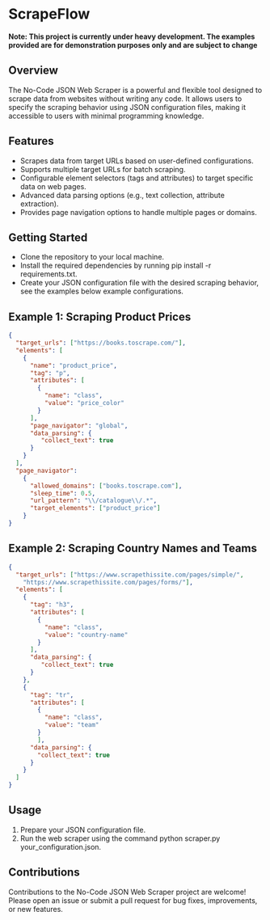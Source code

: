 # ScrapeFlow
**Note: This project is currently under heavy development. The examples provided are for demonstration purposes only and are subject to change**

## Overview
The No-Code JSON Web Scraper is a powerful and flexible tool designed to scrape data from websites without writing any code. It allows users to specify the scraping behavior using JSON configuration files, making it accessible to users with minimal programming knowledge.

## Features
* Scrapes data from target URLs based on user-defined configurations.
* Supports multiple target URLs for batch scraping.
* Configurable element selectors (tags and attributes) to target specific data on web pages.
* Advanced data parsing options (e.g., text collection, attribute extraction).
* Provides page navigation options to handle multiple pages or domains.

## Getting Started
* Clone the repository to your local machine.
* Install the required dependencies by running pip install -r requirements.txt.
* Create your JSON configuration file with the desired scraping behavior, see the examples below example configurations.

##  Example 1: Scraping Product Prices
```json
{
  "target_urls": ["https://books.toscrape.com/"],
  "elements": [
    {
      "name": "product_price",
      "tag": "p",
      "attributes": [
        {
          "name": "class",
          "value": "price_color"
        }
      ],
      "page_navigator": "global",
      "data_parsing": {
         "collect_text": true
      }
    }
  ],
  "page_navigator":
    {
      "allowed_domains": ["books.toscrape.com"],
      "sleep_time": 0.5,
      "url_pattern": "\\/catalogue\\/.*",
      "target_elements": ["product_price"]
    }
}
```

## Example 2: Scraping Country Names and Teams

```json
{
  "target_urls": ["https://www.scrapethissite.com/pages/simple/",
    "https://www.scrapethissite.com/pages/forms/"],
  "elements": [
    {
      "tag": "h3",
      "attributes": [
        {
          "name": "class",
          "value": "country-name"
        }
      ],
      "data_parsing": {
         "collect_text": true
      }
    },
    {
      "tag": "tr",
      "attributes": [
        {
          "name": "class",
          "value": "team"
        }
        ],
      "data_parsing": {
        "collect_text": true
      }
    }
  ]
}
```
## Usage
1. Prepare your JSON configuration file.
2. Run the web scraper using the command python scraper.py your_configuration.json.

## Contributions
Contributions to the No-Code JSON Web Scraper project are welcome! Please open an issue or submit a pull request for bug fixes, improvements, or new features.
